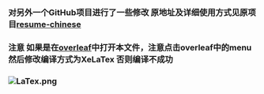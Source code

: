 ### 对另外一个GitHub项目进行了一些修改 原地址及详细使用方式见原项目[resume-chinese](https://github.com/zheyuye/resume-chinese)

### 注意 如果是在[overleaf](https://www.overleaf.com/)中打开本文件，注意点击overleaf中的menu然后修改编译方式为XeLaTex 否则编译不成功
### ![LaTex.png](https://raw.githubusercontent.com/sunmiao0301/Pic/main/LaTex.png?token=AMUKVIFFKUMYTQMS5O5XQKDBVIS3E)
